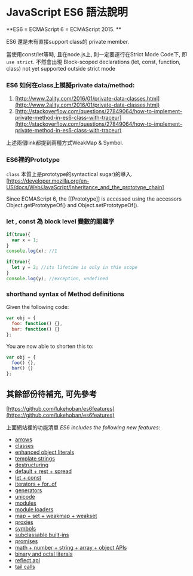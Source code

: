 # JavaScript ES6 語法說明

**ES6 = ECMAScript 6 = ECMAScript 2015. **

ES6 還是未有直接support class的 private member.

當使用const/let等時, 且在node.js上, 則一定要運行在Strict Mode Code下, 即`use strict`. 不然會出現 Block-scoped declarations (let, const, function, class) not yet supported outside strict mode

### ES6 如何在class上模擬private data/method:

1. [http://www.2ality.com/2016/01/private-data-classes.html](http://www.2ality.com/2016/01/private-data-classes.html)
2. [http://stackoverflow.com/questions/27849064/how-to-implement-private-method-in-es6-class-with-traceur](http://stackoverflow.com/questions/27849064/how-to-implement-private-method-in-es6-class-with-traceur)

上述兩個link都提到兩種方式WeakMap & Symbol.

### ES6裡的Prototype

`class` 本質上是prototype的syntactical sugar)的導入.  [https://developer.mozilla.org/en-US/docs/Web/JavaScript/Inheritance_and_the_prototype_chain]

Since ECMAScript 6, the [[Prototype]] is accessed using the accessors Object.getPrototypeOf() and Object.setPrototypeOf().

### let , const 為 block level 變數的關鍵字

~~~ javascript
if(true){
  var x = 1;
}
console.log(x); //1

if(true){
  let y = 2; //its lifetime is only in thie scope     
}
console.log(y); //exception, undefined
~~~

### shorthand syntax of Method definitions

Given the following code:
~~~ javascript
var obj = {
  foo: function() {},
  bar: function() {}
};
~~~

You are now able to shorten this to:
~~~ javascript
var obj = {
  foo() {},
  bar() {}
};
~~~

## 其餘部份待補充, 可先參考
[https://github.com/lukehoban/es6features](https://github.com/lukehoban/es6features)

上面網站裡的功能清單 *ES6 includes the following new features*:
- [arrows](https://github.com/lukehoban/es6features/blob/master/README.md#arrows)
- [classes](https://github.com/lukehoban/es6features/blob/master/README.md#classes)
- [enhanced object literals](https://github.com/lukehoban/es6features/blob/master/README.md#enhanced-object-literals)
- [template strings](https://github.com/lukehoban/es6features/blob/master/README.md#template-strings)
- [destructuring](https://github.com/lukehoban/es6features/blob/master/README.md#destructuring)
- [default + rest + spread](https://github.com/lukehoban/es6features/blob/master/README.md#default--rest--spread)
- [let + const](https://github.com/lukehoban/es6features/blob/master/README.md#let--const)
- [iterators + for..of](https://github.com/lukehoban/es6features/blob/master/README.md#iterators--forof)
- [generators](https://github.com/lukehoban/es6features/blob/master/README.md#generators)
- [unicode](https://github.com/lukehoban/es6features/blob/master/README.md#unicode)
- [modules](https://github.com/lukehoban/es6features/blob/master/README.md#modules)
- [module loaders](https://github.com/lukehoban/es6features/blob/master/README.md#module-loaders)
- [map + set + weakmap + weakset](https://github.com/lukehoban/es6features/blob/master/README.md#map--set--weakmap--weakset)
- [proxies](https://github.com/lukehoban/es6features/blob/master/README.md#proxies)
- [symbols](https://github.com/lukehoban/es6features/blob/master/README.md#symbols)
- [subclassable built-ins](https://github.com/lukehoban/es6features/blob/master/README.md#subclassable-built-ins)
- [promises](https://github.com/lukehoban/es6features/blob/master/README.md#promises)
- [math + number + string + array + object APIs](https://github.com/lukehoban/es6features/blob/master/README.md#math--number--string--array--object-apis)
- [binary and octal literals](https://github.com/lukehoban/es6features/blob/master/README.md#binary-and-octal-literals)
- [reflect api](https://github.com/lukehoban/es6features/blob/master/README.md#reflect-api)
- [tail calls](https://github.com/lukehoban/es6features/blob/master/README.md#tail-calls)
